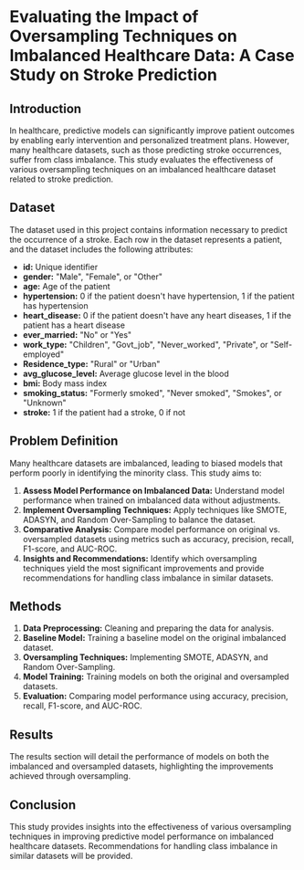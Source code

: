 # Evaluating the Impact of Oversampling Techniques on Imbalanced Healthcare Data: A Case Study on Stroke Prediction

## Introduction
In healthcare, predictive models can significantly improve patient outcomes by enabling early intervention and personalized treatment plans. However, many healthcare datasets, such as those predicting stroke occurrences, suffer from class imbalance. This study evaluates the effectiveness of various oversampling techniques on an imbalanced healthcare dataset related to stroke prediction.

## Dataset
The dataset used in this project contains information necessary to predict the occurrence of a stroke. Each row in the dataset represents a patient, and the dataset includes the following attributes:

- **id:** Unique identifier
- **gender:** "Male", "Female", or "Other"
- **age:** Age of the patient
- **hypertension:** 0 if the patient doesn't have hypertension, 1 if the patient has hypertension
- **heart_disease:** 0 if the patient doesn't have any heart diseases, 1 if the patient has a heart disease
- **ever_married:** "No" or "Yes"
- **work_type:** "Children", "Govt_job", "Never_worked", "Private", or "Self-employed"
- **Residence_type:** "Rural" or "Urban"
- **avg_glucose_level:** Average glucose level in the blood
- **bmi:** Body mass index
- **smoking_status:** "Formerly smoked", "Never smoked", "Smokes", or "Unknown"
- **stroke:** 1 if the patient had a stroke, 0 if not

## Problem Definition
Many healthcare datasets are imbalanced, leading to biased models that perform poorly in identifying the minority class. This study aims to:

1. **Assess Model Performance on Imbalanced Data:** Understand model performance when trained on imbalanced data without adjustments.
2. **Implement Oversampling Techniques:** Apply techniques like SMOTE, ADASYN, and Random Over-Sampling to balance the dataset.
3. **Comparative Analysis:** Compare model performance on original vs. oversampled datasets using metrics such as accuracy, precision, recall, F1-score, and AUC-ROC.
4. **Insights and Recommendations:** Identify which oversampling techniques yield the most significant improvements and provide recommendations for handling class imbalance in similar datasets.

## Methods
1. **Data Preprocessing:** Cleaning and preparing the data for analysis.
2. **Baseline Model:** Training a baseline model on the original imbalanced dataset.
3. **Oversampling Techniques:** Implementing SMOTE, ADASYN, and Random Over-Sampling.
4. **Model Training:** Training models on both the original and oversampled datasets.
5. **Evaluation:** Comparing model performance using accuracy, precision, recall, F1-score, and AUC-ROC.

## Results
The results section will detail the performance of models on both the imbalanced and oversampled datasets, highlighting the improvements achieved through oversampling.

## Conclusion
This study provides insights into the effectiveness of various oversampling techniques in improving predictive model performance on imbalanced healthcare datasets. Recommendations for handling class imbalance in similar datasets will be provided.

